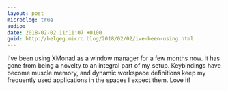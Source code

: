 ```yaml
---
layout: post
microblog: true
audio: 
date: 2018-02-02 11:11:07 +0100
guid: http://helgeg.micro.blog/2018/02/02/ive-been-using.html
---
```

I've been using XMonad as a window manager for a few months now. It has gone from being a novelty to an integral part of my setup. Keybindings have become muscle memory, and dynamic workspace definitions keep my frequently used applications in the spaces I expect them. Love it!
